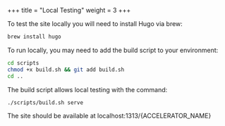+++
title = "Local Testing"
weight = 3
+++

To test the site locally you will need to install Hugo via brew:

```bash
brew install hugo 
```

To run locally, you may need to add the build script to your environment:

```bash
cd scripts
chmod +x build.sh && git add build.sh
cd ..
```

The build script allows local testing with the command:

```bash
./scripts/build.sh serve  
```

The site should be available at localhost:1313/{ACCELERATOR_NAME}